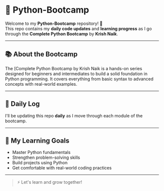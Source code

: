 # 🐍 Python-Bootcamp

Welcome to my **Python-Bootcamp** repository! 👋  
This repo contains my **daily code updates** and **learning progress** as I go through the **Complete Python Bootcamp** by **Krish Naik**.

---

## 📚 About the Bootcamp

The [Complete Python Bootcamp by Krish Naik is a hands-on series designed for beginners and intermediates to build a solid foundation in Python programming. It covers everything from basic syntax to advanced concepts with real-world examples.

---

## 📅 Daily Log

I'll be updating this repo **daily** as I move through each module of the bootcamp.  

---

## 🧠 My Learning Goals

- Master Python fundamentals
- Strengthen problem-solving skills
- Build projects using Python
- Get comfortable with real-world coding practices

---

> ⚡ Let's learn and grow together!  
